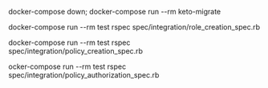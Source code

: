 docker-compose down; docker-compose run --rm keto-migrate

docker-compose run --rm test rspec spec/integration/role_creation_spec.rb

docker-compose run --rm test rspec spec/integration/policy_creation_spec.rb

ocker-compose run --rm test rspec spec/integration/policy_authorization_spec.rb

